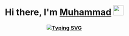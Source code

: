 <h1 align="center">Hi there, I'm <a href="https://youtu.be/M_CgadCrESI?si=IOTLdIFtiFSjFU-9" target="_blank">Muhammad</a> 
<img src="https://github.com/blackcater/blackcater/raw/main/images/Hi.gif" height="32"/></h1>
<h3 align="center"><a href="https://git.io/typing-svg"><img src="https://readme-typing-svg.herokuapp.com?font=Fira+Code&pause=1000&color=000000&width=435&lines=Niger+Niger+Niger+Niger" alt="Typing SVG" /></a></h3>
